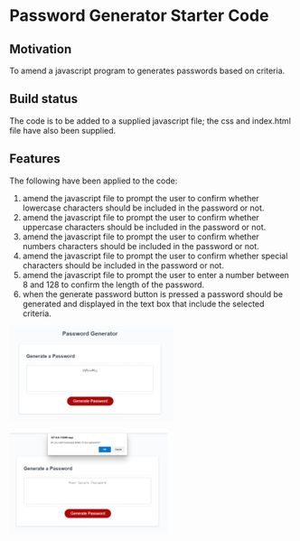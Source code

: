 # Password Generator Starter Code

## Motivation

To amend a javascript program to generates passwords based on criteria.

## Build status

The code is to be added to a supplied javascript file;
the css and index.html file have also been supplied.

## Features

The following have been applied to the code:

1. amend the javascript file to prompt the user to confirm whether lowercase characters should be included in the password or not.
2. amend the javascript file to prompt the user to confirm whether uppercase characters should be included in the password or not.
3. amend the javascript file to prompt the user to confirm whether numbers characters should be included in the password or not.
4. amend the javascript file to prompt the user to confirm whether special characters should be included in the password or not.
5. amend the javascript file to prompt the user to enter a number
   between 8 and 128 to confirm the length of the password.
6. when the generate password button is pressed a password
   should be generated and displayed in the text box that include
   the selected criteria.

![Screenshot of webpage](https://github.com/smiller-2019/password-generator/blob/main/images/screenshot1.png)

![Screenshot of mobile responsive webpage](https://github.com/smiller-2019/password-generator/blob/main/images/screenshot2.png)
